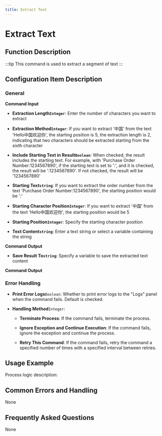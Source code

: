 ```yaml
---
title: Extract Text
---
```


# Extract Text

## Function Description

:::tip 
This command is used to extract a segment of text
:::

## Configuration Item Description

### General

**Command Input**

- **Extraction Length`Integer`**: Enter the number of characters you want to extract

- **Extraction Method`Integer`**: If you want to extract '中国' from the text 'Hello中国欢迎你', the starting position is 5, the extraction length is 2, indicating that two characters should be extracted starting from the sixth character

- **Include Starting Text in Result`Boolean`**: When checked, the result includes the starting text. For example, with 'Purchase Order Number:1234567890', if the starting text is set to ':', and it is checked, the result will be ':1234567890'. If not checked, the result will be '1234567890'

- **Starting Text`string`**: If you want to extract the order number from the text 'Purchase Order Number:1234567890', the starting position would be ':'

- **Starting Character Position`Integer`**: If you want to extract '中国' from the text 'Hello中国欢迎你', the starting position would be 5

- **Starting Position`Integer`**: Specify the starting character position

- **Text Content`string`**: Enter a text string or select a variable containing the string


**Command Output**

- **Save Result To`string`**: Specify a variable to save the extracted text content


**Command Output**

### Error Handling

- **Print Error Logs**`Boolean`: Whether to print error logs to the "Logs" panel when the command fails. Default is checked. 

- **Handling Method**`Integer`:

    - **Terminate Process**: If the command fails, terminate the process.

    - **Ignore Exception and Continue Execution**: If the command fails, ignore the exception and continue the process.

    - **Retry This Command**: If the command fails, retry the command a specified number of times with a specified interval between retries.

## Usage Example

Process logic description:

## Common Errors and Handling

None

## Frequently Asked Questions

None

